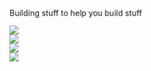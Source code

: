 
Building stuff to help you build stuff


<div>  
 <a href="https://www.mikekorostelev.com/" target="_blank">
    <img src="https://img.shields.io/badge/-mikekorostelev.com-blue?style=for-the-badge"/>
  </a> 
 <br>
 <a href = "https://coldlambda.com" target="_blank">
    <img src="https://img.shields.io/badge/-%E2%9D%84%EF%B8%8F%20coldlambda.com-blue?style=for-the-badge"/>
  </a>
<br>
  <a href = "https://mobile.twitter.com/mike_korostelev" target="_blank">
    <img src="https://img.shields.io/badge/@mike__korostelev-0078D4?style=for-the-badge&logo=twitter&logoColor=white">
  </a>
<br>
  <a href="https://www.linkedin.com/in/michaelkorostelev/" target="_blank">
    <img src="https://img.shields.io/badge/-LinkedIn-%230077B5?style=for-the-badge&logo=linkedin&logoColor=white">
  </a> 
 
</div><br>

